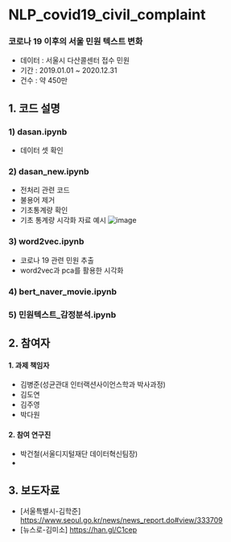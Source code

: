 # NLP_covid19_civil_complaint
### 코로나 19 이후의 서울 민원 텍스트 변화
+ 데이터 : 서울시 다산콜센터 접수 민원
+ 기간 : 2019.01.01 ~ 2020.12.31
+ 건수 : 약 450만

## 1. 코드 설명
### 1) dasan.ipynb
- 데이터 셋 확인
### 2) dasan_new.ipynb
+ 전처리 관련 코드
+ 불용어 제거
+ 기초통계량 확인
+ 기초 통계량 시각화 자료 예시 ![image](https://user-images.githubusercontent.com/60343930/110743674-c43f4080-827b-11eb-92a0-f40b08ae9085.png)
### 3) word2vec.ipynb
+ 코로나 19 관련 민원 추출
+ word2vec과 pca를 활용한 시각화
### 4) bert_naver_movie.ipynb
### 5) 민원텍스트_감정분석.ipynb

## 2. 참여자
#### 1. 과제 책임자
- 김병준(성균관대 인터랙션사이언스학과 박사과정)
- 김도연
- 김주영
- 박다원

#### 2. 참여 연구진
- 박건철(서울디지털재단 데이터혁신팀장)
- 
## 3. 보도자료
- [서울특별시-김학준] https://www.seoul.go.kr/news/news_report.do#view/333709
- [뉴스로-김미소] https://han.gl/C1cep
